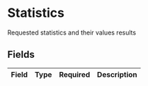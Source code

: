 # Statistics

Requested statistics and their values results


## Fields

| Field       | Type        | Required    | Description |
| ----------- | ----------- | ----------- | ----------- |